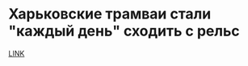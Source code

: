 # Харьковские трамваи стали "каждый день" сходить с рельс



[LINK](https://varlamov.ru/1680069.html)